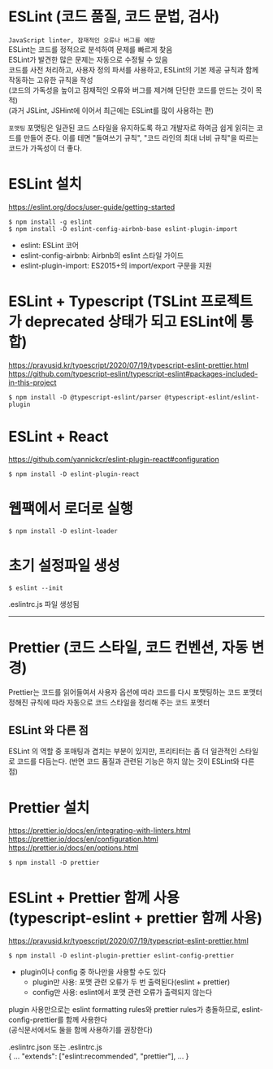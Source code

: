 # ESLint (코드 품질, 코드 문법, 검사)
`JavaScript linter, 잠재적인 오류나 버그를 예방`  
ESLint는 코드를 정적으로 분석하여 문제를 빠르게 찾음  
ESLint가 발견한 많은 문제는 자동으로 수정될 수 있음  
코드를 사전 처리하고, 사용자 정의 파서를 사용하고, ESLint의 기본 제공 규칙과 함께 작동하는 고유한 규칙을 작성    
(코드의 가독성을 높이고 잠재적인 오류와 버그를 제거해 단단한 코드를 만드는 것이 목적)  
(과거 JSLint, JSHint에 이어서 최근에는 ESLint를 많이 사용하는 편)  

`포맷팅`
포맷팅은 일관된 코드 스타일을 유지하도록 하고 개발자로 하여금 쉽게 읽히는 코드를 만들어 준다. 이를 테면 "들여쓰기 규칙", "코드 라인의 최대 너비 규칙"을 따르는 코드가 가독성이 더 좋다.  


# ESLint 설치
https://eslint.org/docs/user-guide/getting-started  
```
$ npm install -g eslint   
$ npm install -D eslint-config-airbnb-base eslint-plugin-import  
```
- eslint: ESLint 코어  
- eslint-config-airbnb: Airbnb의 eslint 스타일 가이드  
- eslint-plugin-import: ES2015+의 import/export 구문을 지원  


# ESLint + Typescript (TSLint 프로젝트가 deprecated 상태가 되고 ESLint에 통합)
https://pravusid.kr/typescript/2020/07/19/typescript-eslint-prettier.html  
https://github.com/typescript-eslint/typescript-eslint#packages-included-in-this-project  
```
$ npm install -D @typescript-eslint/parser @typescript-eslint/eslint-plugin
```


# ESLint + React
https://github.com/yannickcr/eslint-plugin-react#configuration  
```
$ npm install -D eslint-plugin-react 
```


# 웹팩에서 로더로 실행
```
$ npm install -D eslint-loader
```


# 초기 설정파일 생성  
```
$ eslint --init  
```
.eslintrc.js 파일 생성됨  


----------


# Prettier (코드 스타일, 코드 컨벤션, 자동 변경)
Prettier는 코드를 읽어들여서 사용자 옵션에 따라 코드를 다시 포맷팅하는 코드 포맷터
정해진 규칙에 따라 자동으로 코드 스타일을 정리해 주는 코드 포멧터  


## ESLint 와 다른 점
ESLint 의 역할 중 포매팅과 겹치는 부분이 있지만, 프리티터는 좀 더 일관적인 스타일로 코드를 다듬는다. 
(반면 코드 품질과 관련된 기능은 하지 않는 것이 ESLint와 다른 점)


# Prettier 설치 
https://prettier.io/docs/en/integrating-with-linters.html  
https://prettier.io/docs/en/configuration.html  
https://prettier.io/docs/en/options.html  
```
$ npm install -D prettier 
```


# ESLint + Prettier 함께 사용 (typescript-eslint + prettier 함께 사용)
https://pravusid.kr/typescript/2020/07/19/typescript-eslint-prettier.html  
```
$ npm install -D eslint-plugin-prettier eslint-config-prettier
```

- plugin이나 config 중 하나만을 사용할 수도 있다  
    - plugin만 사용: 포맷 관련 오류가 두 번 출력된다(eslint + prettier)  
    - config만 사용: eslint에서 포맷 관련 오류가 출력되지 않는다  

plugin 사용만으로는 eslint formatting rules와 prettier rules가 충돌하므로, eslint-config-prettier를 함께 사용한다   
(공식문서에서도 둘을 함께 사용하기를 권장한다)  


.eslintrc.json 또는 .eslintrc.js  
{
    ...
    "extends": ["eslint:recommended", "prettier"],
    ...
}